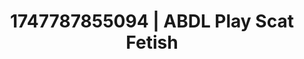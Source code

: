---
categories:
- Erotic audiobooks
- Close contact
- Self-pleasure
- Mindful sex
- Lingerie worship
image: /assets/images/1747787855094.jpg
layout: post
seo:
  description: Featured content with exclusive ABDL Play, Scat Fetish. HD images available.
  keywords: ABDL Play, Scat Fetish
  og_image: /assets/images/1747787855094.jpg
  schema_type: VisualArtwork
tags:
- ABDL Play
- '#1747787855094'
- Scat Fetish
title: 1747787855094 | ABDL Play Scat Fetish
---
